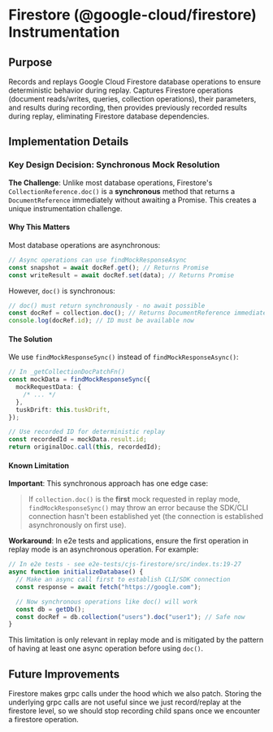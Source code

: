 # Firestore (@google-cloud/firestore) Instrumentation

## Purpose

Records and replays Google Cloud Firestore database operations to ensure deterministic behavior during replay. Captures Firestore operations (document reads/writes, queries, collection operations), their parameters, and results during recording, then provides previously recorded results during replay, eliminating Firestore database dependencies.

## Implementation Details

### Key Design Decision: Synchronous Mock Resolution

**The Challenge**: Unlike most database operations, Firestore's `CollectionReference.doc()` is a **synchronous** method that returns a `DocumentReference` immediately without awaiting a Promise. This creates a unique instrumentation challenge.

#### Why This Matters

Most database operations are asynchronous:

```javascript
// Async operations can use findMockResponseAsync
const snapshot = await docRef.get(); // Returns Promise
const writeResult = await docRef.set(data); // Returns Promise
```

However, `doc()` is synchronous:

```javascript
// doc() must return synchronously - no await possible
const docRef = collection.doc(); // Returns DocumentReference immediately
console.log(docRef.id); // ID must be available now
```

#### The Solution

We use `findMockResponseSync()` instead of `findMockResponseAsync()`:

```typescript
// In _getCollectionDocPatchFn()
const mockData = findMockResponseSync({
  mockRequestData: {
    /* ... */
  },
  tuskDrift: this.tuskDrift,
});

// Use recorded ID for deterministic replay
const recordedId = mockData.result.id;
return originalDoc.call(this, recordedId);
```

#### Known Limitation

**Important**: This synchronous approach has one edge case:

> If `collection.doc()` is the **first** mock requested in replay mode, `findMockResponseSync()` may throw an error because the SDK/CLI connection hasn't been established yet (the connection is established asynchronously on first use).

**Workaround**: In e2e tests and applications, ensure the first operation in replay mode is an asynchronous operation. For example:

```javascript
// In e2e tests - see e2e-tests/cjs-firestore/src/index.ts:19-27
async function initializeDatabase() {
  // Make an async call first to establish CLI/SDK connection
  const response = await fetch("https://google.com");

  // Now synchronous operations like doc() will work
  const db = getDb();
  const docRef = db.collection("users").doc("user1"); // Safe now
}
```

This limitation is only relevant in replay mode and is mitigated by the pattern of having at least one async operation before using `doc()`.

## Future Improvements

Firestore makes grpc calls under the hood which we also patch. Storing the underlying grpc calls are not useful since we just record/replay at the firestore level, so we should stop recording child spans once we encounter a firestore operation.
